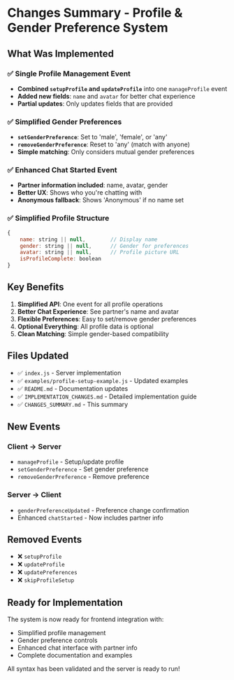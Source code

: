 # Changes Summary - Profile & Gender Preference System

## What Was Implemented

### ✅ Single Profile Management Event

- **Combined `setupProfile` and `updateProfile`** into one `manageProfile` event
- **Added new fields**: `name` and `avatar` for better chat experience
- **Partial updates**: Only updates fields that are provided

### ✅ Simplified Gender Preferences

- **`setGenderPreference`**: Set to 'male', 'female', or 'any'
- **`removeGenderPreference`**: Reset to 'any' (match with anyone)
- **Simple matching**: Only considers mutual gender preferences

### ✅ Enhanced Chat Started Event

- **Partner information included**: name, avatar, gender
- **Better UX**: Shows who you're chatting with
- **Anonymous fallback**: Shows 'Anonymous' if no name set

### ✅ Simplified Profile Structure

```javascript
{
    name: string || null,        // Display name
    gender: string || null,      // Gender for preferences
    avatar: string || null,      // Profile picture URL
    isProfileComplete: boolean
}
```

## Key Benefits

1. **Simplified API**: One event for all profile operations
2. **Better Chat Experience**: See partner's name and avatar
3. **Flexible Preferences**: Easy to set/remove gender preferences
4. **Optional Everything**: All profile data is optional
5. **Clean Matching**: Simple gender-based compatibility

## Files Updated

- ✅ `index.js` - Server implementation
- ✅ `examples/profile-setup-example.js` - Updated examples
- ✅ `README.md` - Documentation updates
- ✅ `IMPLEMENTATION_CHANGES.md` - Detailed implementation guide
- ✅ `CHANGES_SUMMARY.md` - This summary

## New Events

### Client → Server

- `manageProfile` - Setup/update profile
- `setGenderPreference` - Set gender preference
- `removeGenderPreference` - Remove preference

### Server → Client

- `genderPreferenceUpdated` - Preference change confirmation
- Enhanced `chatStarted` - Now includes partner info

## Removed Events

- ❌ `setupProfile`
- ❌ `updateProfile`
- ❌ `updatePreferences`
- ❌ `skipProfileSetup`

## Ready for Implementation

The system is now ready for frontend integration with:

- Simplified profile management
- Gender preference controls
- Enhanced chat interface with partner info
- Complete documentation and examples

All syntax has been validated and the server is ready to run!
